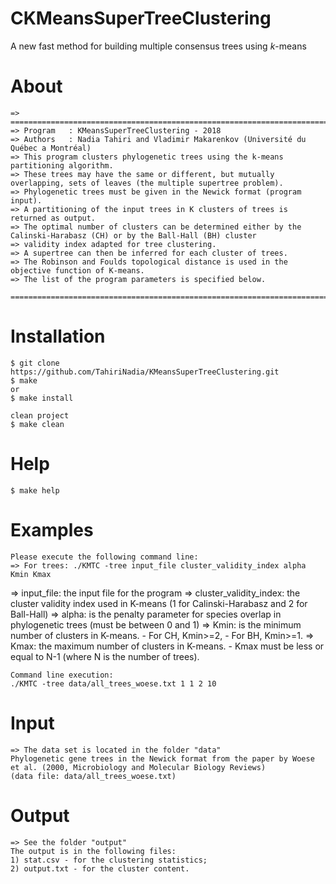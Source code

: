 # CKMeansSuperTreeClustering
A new fast method for building multiple consensus trees using *k*-means

# About
	=> =============================================================================================================
	=> Program   : KMeansSuperTreeClustering - 2018
	=> Authors   : Nadia Tahiri and Vladimir Makarenkov (Université du Québec a Montréal)
	=> This program clusters phylogenetic trees using the k-means partitioning algorithm.
	=> These trees may have the same or different, but mutually overlapping, sets of leaves (the multiple supertree problem).
	=> Phylogenetic trees must be given in the Newick format (program input).
	=> A partitioning of the input trees in K clusters of trees is returned as output. 
	=> The optimal number of clusters can be determined either by the Calinski-Harabasz (CH) or by the Ball-Hall (BH) cluster 
	=> validity index adapted for tree clustering.
	=> A supertree can then be inferred for each cluster of trees.
	=> The Robinson and Foulds topological distance is used in the objective function of K-means.
	=> The list of the program parameters is specified below.
	 =============================================================================================================

# Installation
	$ git clone https://github.com/TahiriNadia/KMeansSuperTreeClustering.git
	$ make
	or
	$ make install

	clean project
	$ make clean

# Help
	$ make help

# Examples
	Please execute the following command line:
	=> For trees: ./KMTC -tree input_file cluster_validity_index alpha Kmin Kmax

  => 	input_file: the input file for the program
  => 	cluster_validity_index: the cluster validity index used in K-means (1 for Calinski-Harabasz and 2 for Ball-Hall)
  =>    alpha: is the penalty parameter for species overlap in phylogenetic trees (must be between 0 and 1)
  =>    Kmin: is the minimum number of clusters in K-means. 
        - For CH, Kmin>=2,
        - For BH, Kmin>=1.
  =>    Kmax: the maximum number of clusters in K-means. 
        - Kmax must be less or equal to N-1 (where N is the number of trees).

	Command line execution:
	./KMTC -tree data/all_trees_woese.txt 1 1 2 10

# Input
	=> The data set is located in the folder "data"
	Phylogenetic gene trees in the Newick format from the paper by Woese et al. (2000, Microbiology and Molecular Biology Reviews)
	(data file: data/all_trees_woese.txt)

# Output
	=> See the folder "output"
	The output is in the following files:
	1) stat.csv - for the clustering statistics;
	2) output.txt - for the cluster content.
